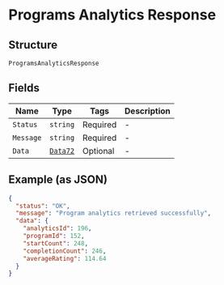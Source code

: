 
# Programs Analytics Response

## Structure

`ProgramsAnalyticsResponse`

## Fields

| Name | Type | Tags | Description |
|  --- | --- | --- | --- |
| `Status` | `string` | Required | - |
| `Message` | `string` | Required | - |
| `Data` | [`Data72`](../../doc/models/data-72.md) | Optional | - |

## Example (as JSON)

```json
{
  "status": "OK",
  "message": "Program analytics retrieved successfully",
  "data": {
    "analyticsId": 196,
    "programId": 152,
    "startCount": 248,
    "completionCount": 246,
    "averageRating": 114.64
  }
}
```

